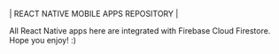 | REACT NATIVE MOBILE APPS REPOSITORY |

All React Native apps here are integrated with Firebase Cloud Firestore.
Hope you enjoy! :)

